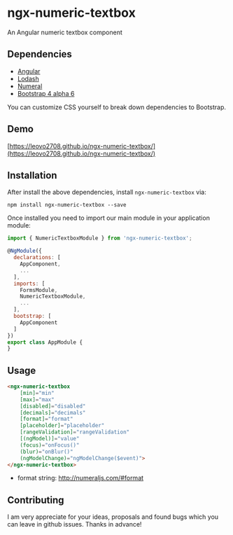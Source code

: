 # ngx-numeric-textbox

An Angular numeric textbox component

## Dependencies

* [Angular](https://angular.io)
* [Lodash](https://lodash.com)
* [Numeral](http://numeraljs.com)
* [Bootstrap 4 alpha 6](https://v4-alpha.getbootstrap.com)

You can customize CSS yourself to break down dependencies to Bootstrap.

## Demo

[https://leovo2708.github.io/ngx-numeric-textbox/](https://leovo2708.github.io/ngx-numeric-textbox/)

## Installation

After install the above dependencies, install `ngx-numeric-textbox` via:
```shell
npm install ngx-numeric-textbox --save
```
Once installed you need to import our main module in your application module:
```js
import { NumericTextboxModule } from 'ngx-numeric-textbox';

@NgModule({
  declarations: [
    AppComponent,
    ...
  ],
  imports: [
    FormsModule,
    NumericTextboxModule,
    ...
  ],  
  bootstrap: [
    AppComponent
  ]
})
export class AppModule {
}
```

## Usage

```html
<ngx-numeric-textbox
    [min]="min"
    [max]="max"
    [disabled]="disabled"
    [decimals]="decimals"
    [format]="format"
    [placeholder]="placeholder"
    [rangeValidation]="rangeValidation"
    [(ngModel)]="value"
    (focus)="onFocus()"
    (blur)="onBlur()"
    (ngModelChange)="ngModelChange($event)">
</ngx-numeric-textbox>
```

* format string: http://numeraljs.com/#format

## Contributing

I am very appreciate for your ideas, proposals and found bugs which you can leave in github issues. Thanks in advance!